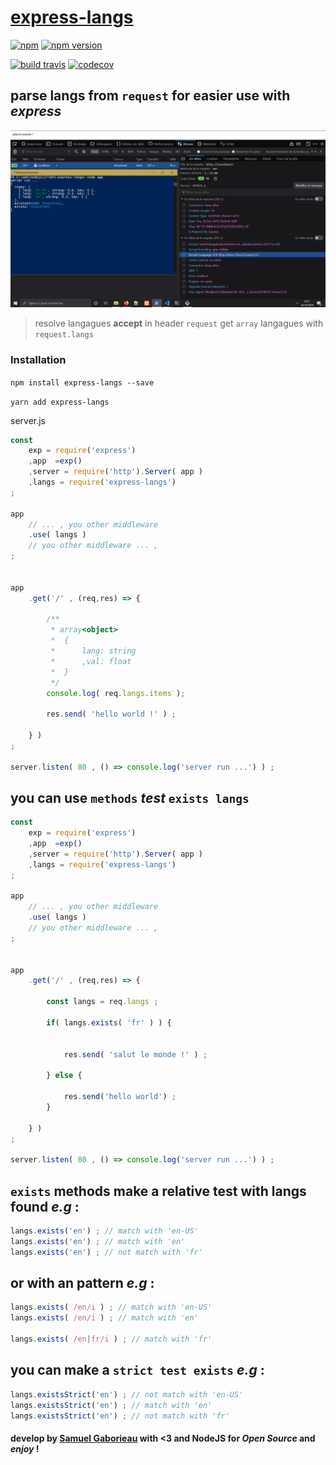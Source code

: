 # [express-langs](https://www.npmjs.com/package/express-langs)

[![npm](https://img.shields.io/npm/l/express-langs.svg?style=for-the-badge)](https://www.npmjs.com/package/express-langs)
[![npm version](https://img.shields.io/npm/v/express-langs.svg?style=for-the-badge)](https://www.npmjs.com/package/express-langs)


[![build travis](https://travis-ci.com/Orivoir/express-langs.svg?branch=master)](https://travis-ci.com/Orivoir/express-langs)
[![codecov](https://codecov.io/gh/Orivoir/express-langs/branch/master/graph/badge.svg)](https://codecov.io/gh/Orivoir/express-langs)


## parse langs from `request` for easier use with *express*

![screen shot demo](./screen-demo.png)

> resolve langagues **accept** in header `request` get `array` langagues with `request.langs`

### Installation

```npm install express-langs --save```

```yarn add express-langs```

server.js

```javascript
const
    exp = require('express')
    ,app  =exp()
    ,server = require('http').Server( app )
    ,langs = require('express-langs')
;

app
    // ... , you other middleware
    .use( langs )
    // you other middleware ... ,
;


app
    .get('/' , (req,res) => {

        /**
         * array<object>
         *  {
         *      lang: string
         *      ,val: float
         *  }
         */
        console.log( req.langs.items );

        res.send( 'hello world !' ) ;

    } )
;

server.listen( 80 , () => console.log('server run ...') ) ;

```

## you can use `methods` *test* `exists langs`

```javascript
const
    exp = require('express')
    ,app  =exp()
    ,server = require('http').Server( app )
    ,langs = require('express-langs')
;

app
    // ... , you other middleware
    .use( langs )
    // you other middleware ... ,
;


app
    .get('/' , (req,res) => {

        const langs = req.langs ;

        if( langs.exists( 'fr' ) ) {


            res.send( 'salut le monde !' ) ;

        } else {

            res.send('hello world') ;
        }

    } )
;

server.listen( 80 , () => console.log('server run ...') ) ;

```

## `exists` methods make a relative test with langs found *e.g* :

```javascript
langs.exists('en') ; // match with 'en-US'
langs.exists('en') ; // match with 'en'
langs.exists('en') ; // not match with 'fr'
```

## or with an **pattern** *e.g* :


```javascript
langs.exists( /en/i ) ; // match with 'en-US'
langs.exists( /en/i ) ; // match with 'en'

langs.exists( /en|fr/i ) ; // match with 'fr'
```

## you can make a `strict test exists` *e.g* :

```javascript
langs.existsStrict('en') ; // not match with 'en-US'
langs.existsStrict('en') ; // match with 'en'
langs.existsStrict('en') ; // not match with 'fr'
```

#### develop by [Samuel Gaborieau]( https://orivoir.github.io/profil-reactjs/ ) with <3 and NodeJS for *Open Source* and *enjoy* !
